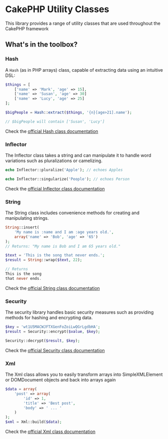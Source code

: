 # CakePHP Utility Classes

This library provides a range of utility classes that are used throughout the CakePHP framework

## What's in the toolbox?

### Hash

A ``Hash`` (as in PHP arrays) class, capable of extracting data using an intuitive DSL:

```php
$things = [
	['name' => 'Mark', 'age' => 15],
	['name' => 'Susan', 'age' => 30]
	['name' => 'Lucy', 'age' => 25]
];

$bigPeople = Hash::extract($things, '{n}[age>21].name');

// $bigPeople will contain ['Susan', 'Lucy']
```

Check the [official Hash class documentation](http://book.cakephp.org/3.0/en/core-libraries/hash.html)

### Inflector

The Inflector class takes a string and can manipulate it to handle word variations
such as pluralizations or camelizing.

```php
echo Inflector::pluralize('Apple'); // echoes Apples

echo Inflector::singularize('People'); // echoes Person
```

Check the [official Inflector class documentation](http://book.cakephp.org/3.0/en/core-libraries/inflector.html)

### String

The String class includes convenience methods for creating and manipulating strings.

```php
String::insert(
    'My name is :name and I am :age years old.',
    array('name' => 'Bob', 'age' => '65')
);
// Returns: "My name is Bob and I am 65 years old."

$text = 'This is the song that never ends.';
$result = String::wrap($text, 22);

// Returns
This is the song
that never ends.
```

Check the [official String class documentation](http://book.cakephp.org/3.0/en/core-libraries/string.html)

### Security

The security library handles basic security measures such as providing methods for hashing and encrypting data.

```php
$key = 'wt1U5MACWJFTXGenFoZoiLwQGrLgdbHA';
$result = Security::encrypt($value, $key);

Security::decrypt($result, $key);
```

Check the [official Security class documentation](http://book.cakephp.org/3.0/en/core-libraries/security.html)

### Xml

The Xml class allows you to easily transform arrays into SimpleXMLElement or DOMDocument objects
and back into arrays again

```php
$data = array(
    'post' => array(
        'id' => 1,
        'title' => 'Best post',
        'body' => ' ... '
    )
);
$xml = Xml::build($data);
```

Check the [official Xml class documentation](http://book.cakephp.org/3.0/en/core-libraries/xml.html)
